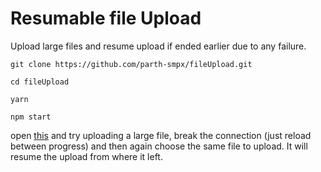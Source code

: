 # Resumable file Upload

Upload large files and resume upload if ended earlier due to any failure.


```
git clone https://github.com/parth-smpx/fileUpload.git
```
```
cd fileUpload
```
```
yarn
```
```
npm start
```

open [this](http://localhost:8080) and try uploading a large file, break the connection (just reload between progress)
and then again choose the same file to upload. It will resume the upload from where it left.
